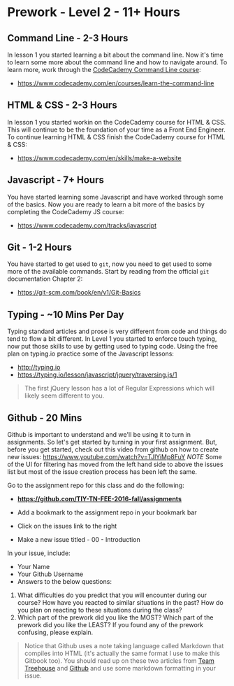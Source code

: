 # Prework - Level 2 - 11+ Hours

## Command Line - 2-3 Hours

In lesson 1 you started learning a bit about the command line.
Now it's time to learn some more about the command line and how to navigate around.
To learn more, work through the [CodeCademy Command Line course](https://www.codecademy.com/en/courses/learn-the-command-line):

* https://www.codecademy.com/en/courses/learn-the-command-line

## HTML & CSS - 2-3 Hours

In lesson 1 you started workin on the CodeCademy course for HTML & CSS.
This will continue to be the foundation of your time as a Front End Engineer.
To continue learning HTML & CSS finish the CodeCademy course for HTML & CSS:

* https://www.codecademy.com/en/skills/make-a-website

## Javascript - 7+ Hours

You have started learning some Javascript and have worked through some of the basics.
Now you are ready to learn a bit more of the basics by completing the CodeCademy JS course:

* https://www.codecademy.com/tracks/javascript

## Git - 1-2 Hours

You have started to get used to `git`, now you need to get used to some more of the available commands.
Start by reading from the official `git` documentation Chapter 2:

* https://git-scm.com/book/en/v1/Git-Basics

## Typing - ~10 Mins Per Day

Typing standard articles and prose is very different from code and things do tend to flow a bit different.
In Level 1 you started to enforce touch typing, now put those skills to use by getting used to typing code.
Using the free plan on typing.io practice some of the Javascript lessons:

* http://typing.io
* https://typing.io/lesson/javascript/jquery/traversing.js/1

> The first jQuery lesson has a lot of Regular Expressions which will likely seem different to you.

## Github - 20 Mins

Github is important to understand and we'll be using it to turn in assignments.
So let's get started by turning in your first assignment.
But, before you get started, check out this video from github on how to create new issues: https://www.youtube.com/watch?v=TJlYiMp8FuY *NOTE* Some of the UI for filtering has moved from the left hand side to above the issues list but most of the issue creation process has been left the same.

Go to the assignment repo for this class and do the following:


* **https://github.com/TIY-TN-FEE-2016-fall/assignments**

* Add a bookmark to the assignment repo in your bookmark bar
* Click on the issues link to the right
* Make a new issue titled <Your Name> - 00 - Introduction

In your issue, include:

* Your Name
* Your Github Username
* Answers to the below questions:

1. What difficulties do you predict that you will encounter during our course? How have you reacted to similar situations in the past? How do you plan on reacting to these situations during the class?
2. Which part of the prework did you like the MOST? Which part of the prework did you like the LEAST? If you found any of the prework confusing, please explain.

> Notice that Github uses a note taking language called Markdown that compiles into HTML (it's actually the same format I use to make this Gitbook too).
> You should read up on these two articles from [Team Treehouse](http://blog.teamtreehouse.com/explaining-markdown) and [Github](https://guides.github.com/features/mastering-markdown/) and use some markdown formatting in your issue.
